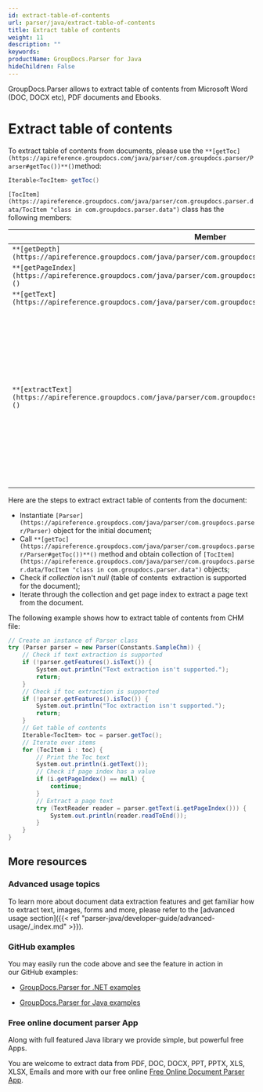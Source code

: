 ```yaml
---
id: extract-table-of-contents
url: parser/java/extract-table-of-contents
title: Extract table of contents
weight: 11
description: ""
keywords: 
productName: GroupDocs.Parser for Java
hideChildren: False
---
```

GroupDocs.Parser allows to extract table of contents from Microsoft Word (DOC, DOCX etc), PDF documents and Ebooks.

# Extract table of contents

To extract table of contents from documents, please use the `**[getToc](https://apireference.groupdocs.com/java/parser/com.groupdocs.parser/Parser#getToc())**()`method:

```csharp
Iterable<TocItem> getToc()

```

`[TocItem](https://apireference.groupdocs.com/java/parser/com.groupdocs.parser.data/TocItem "class in com.groupdocs.parser.data")` class has the following members:

| Member | Description |
| --- | --- |
| `**[getDepth](https://apireference.groupdocs.com/java/parser/com.groupdocs.parser.data/TocItem#getDepth())**()` | The depth level. |
| `**[getPageIndex](https://apireference.groupdocs.com/java/parser/com.groupdocs.parser.data/TocItem#getPageIndex())**()` | The page index. |
| `**[getText](https://apireference.groupdocs.com/java/parser/com.groupdocs.parser.data/TocItem#getText())**()` | The text. |
| `**[extractText](https://apireference.groupdocs.com/java/parser/com.groupdocs.parser.data/TocItem#extractText())**()` | Extracts a text from the document to which TocItem object refers. For detail, see [Extract Text By Table of Contents Item]({{< ref "parser-java/developer-guide/advanced-usage/working-with-text/extract-text-by-table-of-contents-item.md" >}}) |

Here are the steps to extract extract table of contents from the document:

*   Instantiate `[Parser](https://apireference.groupdocs.com/java/parser/com.groupdocs.parser/Parser)` object for the initial document;
*   Call `**[getToc](https://apireference.groupdocs.com/java/parser/com.groupdocs.parser/Parser#getToc())**()` method and obtain collection of `[TocItem](https://apireference.groupdocs.com/java/parser/com.groupdocs.parser.data/TocItem "class in com.groupdocs.parser.data")` objects;
*   Check if *collection* isn't *null* (table of contents  extraction is supported for the document);
*   Iterate through the collection and get page index to extract a page text from the document.

The following example shows how to extract table of contents from CHM file:

```csharp
// Create an instance of Parser class
try (Parser parser = new Parser(Constants.SampleChm)) {
    // Check if text extraction is supported
    if (!parser.getFeatures().isText()) {
        System.out.println("Text extraction isn't supported.");
        return;
    }
    // Check if toc extraction is supported
    if (!parser.getFeatures().isToc()) {
        System.out.println("Toc extraction isn't supported.");
        return;
    }
    // Get table of contents
    Iterable<TocItem> toc = parser.getToc();
    // Iterate over items
    for (TocItem i : toc) {
        // Print the Toc text
        System.out.println(i.getText());
        // Check if page index has a value
        if (i.getPageIndex() == null) {
            continue;
        }
        // Extract a page text
        try (TextReader reader = parser.getText(i.getPageIndex())) {
            System.out.println(reader.readToEnd());
        }
    }
}
```

## More resources

### Advanced usage topics

To learn more about document data extraction features and get familiar how to extract text, images, forms and more, please refer to the [advanced usage section]({{< ref "parser-java/developer-guide/advanced-usage/_index.md" >}}).

### GitHub examples

You may easily run the code above and see the feature in action in our GitHub examples:

*   [GroupDocs.Parser for .NET examples](https://github.com/groupdocs-parser/GroupDocs.Parser-for-.NET)
    
*   [GroupDocs.Parser for Java examples](https://github.com/groupdocs-parser/GroupDocs.Parser-for-Java)
    

### Free online document parser App

Along with full featured Java library we provide simple, but powerful free Apps.

You are welcome to extract data from PDF, DOC, DOCX, PPT, PPTX, XLS, XLSX, Emails and more with our free online [Free Online Document Parser App](https://products.groupdocs.app/parser).
